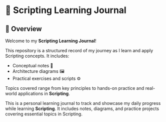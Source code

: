 # 🚀 Scripting Learning Journal

## 📖 Overview
Welcome to my **Scripting Learning Journal**!

This repository is a structured record of my journey as I learn and apply Scripting concepts. It includes:
- Conceptual notes 🧠
- Architecture diagrams 🖼️
- Practical exercises and scripts ⚙️

Topics covered range from key principles to hands-on practice and real-world applications in **Scripting**.

This is a personal learning journal to track and showcase my daily progress while learning **Scripting**. It includes notes, diagrams, and practice projects covering essential topics in Scripting.
